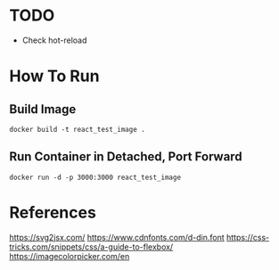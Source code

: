 # TODO
- Check hot-reload

# How To Run

## Build Image
```
docker build -t react_test_image .
```

## Run Container in Detached, Port Forward
```
docker run -d -p 3000:3000 react_test_image
```
# References
https://svg2jsx.com/
https://www.cdnfonts.com/d-din.font
https://css-tricks.com/snippets/css/a-guide-to-flexbox/
https://imagecolorpicker.com/en